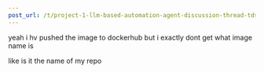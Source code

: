 ```yaml
---
post_url: /t/project-1-llm-based-automation-agent-discussion-thread-tds-jan-2025/164277/569
---
```

yeah i hv pushed the image to dockerhub but i exactly dont get what image name is

like is it the name of my repo
